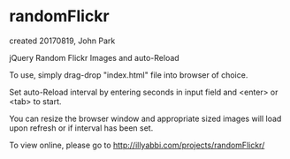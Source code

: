# randomFlickr
created 20170819, John Park

jQuery Random Flickr Images and auto-Reload

To use, simply drag-drop "index.html" file into browser of choice.

Set auto-Reload interval by entering seconds in input field and \<enter> or \<tab> to start.

You can resize the browser window and appropriate sized images will load upon refresh or if interval has been set.

To view online, please go to http://illyabbi.com/projects/randomFlickr/

